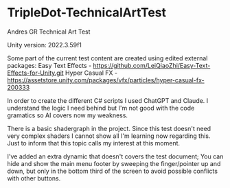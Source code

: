 # TripleDot-TechnicalArtTest
Andres GR Technical Art Test

Unity version:
2022.3.59f1

Some part of the current test content are created using edited external packages:
Easy Text Effects - https://github.com/LeiQiaoZhi/Easy-Text-Effects-for-Unity.git
Hyper Casual FX - https://assetstore.unity.com/packages/vfx/particles/hyper-casual-fx-200333

In order to create the different C# scripts I used ChatGPT and Claude. I understand the logic I need behind but I'm not good with the code gramatics so AI covers now my weakness.

There is a basic shadergraph in the project. Since this test doesn't need very complex shaders I cannot show all I'm learning now regarding this. Just to inform that this topic calls my interest at this moment.

I've added an extra dynamic that doesn't covers the test document; You can hide and show the main menu footer by sweeping the finger/pointer up and down, but only in the bottom third of the screen to avoid possible conflicts with other buttons.
